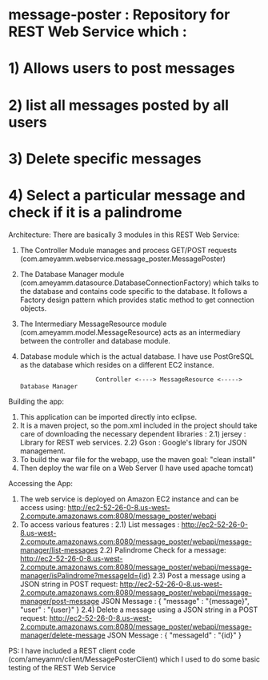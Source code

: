 # message-poster : Repository for REST Web Service which : 
#                  1) Allows users to post messages
#                  2) list all messages posted by all users
#                  3) Delete specific messages
#                  4) Select a particular message and check if it is a palindrome

Architecture:
There are basically 3 modules in this REST Web Service:
1) The Controller Module manages and process GET/POST requests (com.ameyamm.webservice.message_poster.MessagePoster)
2) The Database Manager module (com.ameyamm.datasource.DatabaseConnectionFactory) which talks to the database and contains code specific to the database. It follows a Factory design pattern which provides static method to get connection objects. 
3) The Intermediary MessageResource module (com.ameyamm.model.MessageResource) acts as an intermediary between the controller and database module. 
4) Database module which is the actual database. I have use PostGreSQL as the database which resides on a different EC2 instance.

                            Controller <----> MessageResource <-----> Database Manager

Building the app:
1) This application can be imported directly into eclipse.
2) It is a maven project, so the pom.xml included in the project should take care of downloading the necessary dependent libraries :
    2.1) jersey : Library for REST web services.
    2.2) Gson : Google's library for JSON management.
3) To build the war file for the webapp, use the maven goal: "clean install"
4) Then deploy the war file on a Web Server (I have used apache tomcat)

Accessing the App:
1) The web service is deployed on Amazon EC2 instance and can be access using:
      http://ec2-52-26-0-8.us-west-2.compute.amazonaws.com:8080/message_poster/webapi
2) To access various features :
    2.1) List messages :
	     		http://ec2-52-26-0-8.us-west-2.compute.amazonaws.com:8080/message_poster/webapi/message-manager/list-messages
	  2.2) Palindrome Check for a message:
		      http://ec2-52-26-0-8.us-west-2.compute.amazonaws.com:8080/message_poster/webapi/message-manager/isPalindrome?messageId={id}
    2.3) Post a message using a JSON string in POST request: 
	        http://ec2-52-26-0-8.us-west-2.compute.amazonaws.com:8080/message_poster/webapi/message-manager/post-message 
		  		JSON Message : { "message" : "{message}", "user" : "{user}" }
	  2.4) Delete a message using a JSON string in a POST request: 
	        http://ec2-52-26-0-8.us-west-2.compute.amazonaws.com:8080/message_poster/webapi/message-manager/delete-message
		      JSON Message : { "messageId" : "{id}" }
		      
PS: I have included a REST client code (com/ameyamm/client/MessagePosterClient) which I used to do some basic testing of the REST Web Service
    
